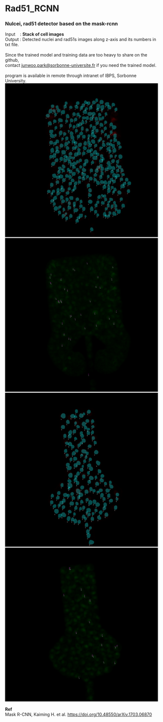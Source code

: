 # Rad51_RCNN
<h3>Nulcei, rad51 detector based on the mask-rcnn</h3> 

Input &nbsp;&nbsp; : <b> Stack of cell images </b><br>
Output : Detected nuclei and rad51s images along z-axis and its numbers in txt file.
<br>
<br>
<note> Since the trained model and training data are too heavy to share on the github,<br>
contact junwoo.park@sorbonne-universite.fr if you need the trained model.<br><br>
program is available in remote through intranet of IBPS, Sorbonne University.  
![](https://github.com/JunwooParkSaribu/Rad51_RCNN/blob/main/img/1_nuclei.png)
![](https://github.com/JunwooParkSaribu/Rad51_RCNN/blob/main/img/1_rad51.png)
![](https://github.com/JunwooParkSaribu/Rad51_RCNN/blob/main/img/2_nuclei.png)
![](https://github.com/JunwooParkSaribu/Rad51_RCNN/blob/main/img/2_rad51.png)

<b>Ref</b><br>
Mask R-CNN, Kaiming H. et al. https://doi.org/10.48550/arXiv.1703.06870